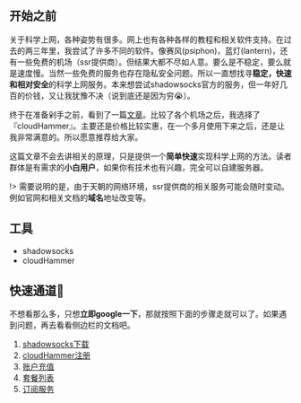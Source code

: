 ## 开始之前

关于科学上网，各种姿势有很多。网上也有各种各样的教程和相关软件支持。在过去的两三年里，我尝试了许多不同的软件。像赛风(psiphon)，蓝灯(lantern)，还有一些免费的机场（ssr提供商）。但结果大都不尽如人意。要么是不稳定，要么就是速度慢。当然一些免费的服务也存在隐私安全问题。所以一直想找寻**稳定，快速和相对安全**的科学上网服务。本来想尝试shadowsocks官方的服务，但一年好几百的价钱，又让我犹豫不决（说到底还是因为穷😭）。

终于在准备剁手之前，看到了一篇[文章](https://github.com/387099/SSR/issues/1)。比较了各个机场之后，我选择了『cloudHammer』。主要还是价格比较实惠，在一个多月使用下来之后，还是让我非常满意的。所以愿意推荐给大家。

这篇文章不会去讲相关的原理，只是提供一个**简单快速**实现科学上网的方法。读者群体是有需求的**小白用户**，如果你有技术也有兴趣，完全可以自建服务器。

!> 需要说明的是，由于天朝的网络环境，ssr提供商的相关服务可能会随时变动。例如官网和相关文档的**域名**地址改变等。
## 工具
+ shadowsocks
+ cloudHammer

## 快速通道🚀
不想看那么多，只想**立即google一下**，那就按照下面的步骤走就可以了。如果遇到问题，再去看看侧边栏的文档吧。
1. [shadowsocks下载](https://cloudhammer.xyz/integrations/)
2. [cloudHammer注册](https://cloudhammer.xyz/aff.html?invite=bq1ocvue)
3. [账户充值](https://console.cloudhammer.xyz/user/code)
4. [套餐列表](https://console.cloudhammer.xyz/user/shop)
5. [订阅服务](https://docs.cloudhammer.xyz/#/integrations/ssr-windows)